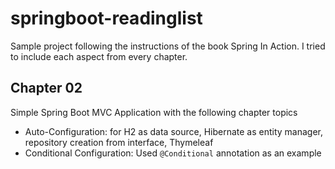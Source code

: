 # springboot-readinglist
Sample project following the instructions of the book Spring In Action. I tried to include each aspect from every chapter.

## Chapter 02
Simple Spring Boot MVC Application with the following chapter topics
* Auto-Configuration: for H2 as data source, Hibernate as entity manager, repository creation from interface, Thymeleaf
* Conditional Configuration: Used ```@Conditional``` annotation as an example


